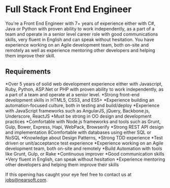 # Full Stack Front End Engineer

You're a Front End Engineer with 7+ years of experience either with C#, Java or Python with proven
ability to work independently, as a part of a team and operate in a senior level career role with
good communications skills, very fluent in English and can speak without hesitation. You have
experience working on an Agile development team, both on-site and remotely as well as experience
mentoring other developers and helping them improve their skill.

## Requirements

*Over 5 years of solid web development experience either with Javascript,  Ruby, Python, ASP.Net  or PHP with proven ability to work independently, as a part of a team and operate at a senior level.
*Strong front-end development skills in HTML5, CSS3, and ES5+ 
*Experience building an automation‐focused culture, both in testing and build/deploy
*Experience with JavaScript frameworks such as AngularJS, jQuery, Backbone.js, Underscore, ReactJS
*Must be strong in OO design and development practices
*Comfortable with Node.js frameworks and tools such as  Grunt, Gulp, Bower, Express, Hapi, WebPack, Browserify
*Strong REST API design and implementation
8Comfortable with databases using either SQL or NoSQL
*Knowledge about Design Patterns,
*Strong TDD experience
*Test driven or unit/acceptance test experience
*Experience working on an Agile development team, both on-site and remotely
*Build Automation with tools like Grunt, Gulp, or Rake
*Continuous improver
*Good communication skills
*Very fluent in English, can speak without hesitation
*Experience mentoring other developers and helping them improve their skills


If this opening has caught your eye feel free to contact us at jobs@nearsoft.com.
